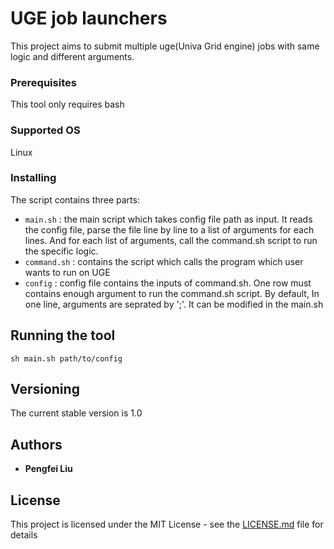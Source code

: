 # UGE job launchers 

This project aims to submit multiple uge(Univa Grid engine) jobs with same logic and different arguments. 


### Prerequisites

This tool only requires bash


### Supported OS


Linux  


### Installing

The script contains three parts: 
- `main.sh` : the main script which takes config file path as input. It reads the config file, parse the file line by line to a list of arguments for each lines. And for each list of arguments, call the command.sh script to run the specific logic. 
- `command.sh` : contains the script which calls the program which user wants to run on UGE
- `config` : config file contains the inputs of command.sh. One row must contains enough argument to run the command.sh script. By default, In one line, arguments are seprated by ';'. It can be modified in the main.sh
 
## Running the tool

```
sh main.sh path/to/config
```



## Versioning

The current stable version is 1.0

## Authors

* **Pengfei Liu** 


## License

This project is licensed under the MIT License - see the [LICENSE.md](LICENSE.md) file for details
